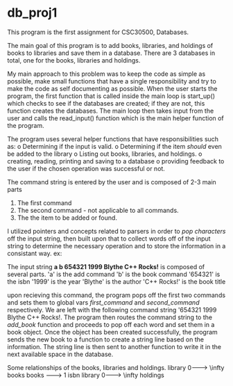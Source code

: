# db_proj1

This program is the first assignment for CSC30500, Databases. 

The main goal of this program is to add books, libraries, and holdings of books to libraries and save them in a database. 
There are 3 databases in total, one for the books, libraries and holdings. 

My main approach to this problem was to keep the code as simple as possible, make small functions that have a single responsibility and try to make the code as self documenting as possible. When the user starts the program, the first function that is called inside the main loop is start_up() which checks to see if the databases are created; if they are not, this function creates the databases. The main loop then takes input from the user and calls the read_input() function which is the main helper function of the program. 

The program uses several helper functions that have responsibilities such as:
o Determining if the input is valid. 
o Determining if the item _should_ even be added to the library 
o Listing out books, libraries, and holdings. 
o creating, reading, printing and saving to a database
o providing feedback to the user if the chosen operation was successful or not. 

The command string is entered by the user and is composed of 2-3 main parts
1) The first command
2) The second command -  not applicable to all commands. 
3) The the item to be added or found. 

I utilized pointers and concepts related to parsers in order to _pop characters_ off the input string, then built upon that to collect words off of the input string to determine the necessary operation and to store the information in a consistant way. ex:

The input string **a b 654321 1999 Blythe C++ Rocks!** is composed of several parts. 
'a' is the add command
'b' is the book command
'654321' is the isbn
'1999' is the year
'Blythe' is the author
'C++ Rocks!' is the book title

upon recieving this command, the program pops off the first two commands and sets them to global vars _first_command_ and _second_command_ respectively. We are left with the following command string '654321 1999 Blythe C++ Rocks!. The program then routes the command string to the _add_book_ function and proceeds to pop off each word and set them in a book object. Once the object has been created successfully, the program sends the new book to a function to create a string line based on the information. The string line is then sent to another function to write it in the next available space in the database. 

Some relationships of the books, libraries and holdings. 
library 0---> \infty books
books ---> 1 isbn
library 0---> \infty holdings
